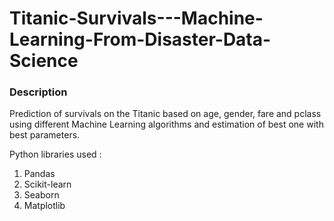 # Titanic-Survivals---Machine-Learning-From-Disaster-Data-Science
### Description
Prediction of survivals on the Titanic based on age, gender, fare and pclass using different Machine Learning algorithms and estimation of best one with best parameters.

Python libraries used :

1. Pandas
2. Scikit-learn
3. Seaborn
4. Matplotlib
